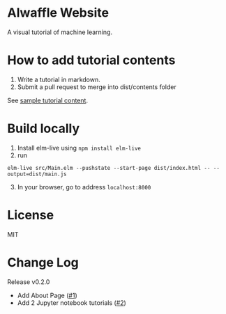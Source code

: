 # AIwaffle Website

A visual tutorial of machine learning.

# How to add tutorial contents
1. Write a tutorial in markdown.
2. Submit a pull request to merge into dist/contents folder

See [sample tutorial content](https://github.com/AlienKevin/AIwaffle-website/blob/master/dist/contents/Introduction.md).

# Build locally
1. Install elm-live using `npm install elm-live`
2. run
```
elm-live src/Main.elm --pushstate --start-page dist/index.html -- --output=dist/main.js
```
3. In your browser, go to address `localhost:8000`

# License
MIT

# Change Log

Release v0.2.0
* Add About Page ([#1](https://github.com/AIwaffle/AIwaffle-website/issues/1))
* Add 2 Jupyter notebook tutorials ([#2](https://github.com/AIwaffle/AIwaffle-website/issues/2))
